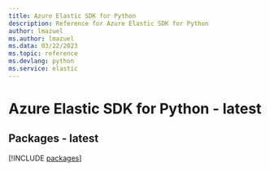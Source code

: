 ```yaml
---
title: Azure Elastic SDK for Python
description: Reference for Azure Elastic SDK for Python
author: lmazuel
ms.author: lmazuel
ms.data: 03/22/2023
ms.topic: reference
ms.devlang: python
ms.service: elastic
---
```

# Azure Elastic SDK for Python - latest
## Packages - latest
[!INCLUDE [packages](elastic-index.md)]